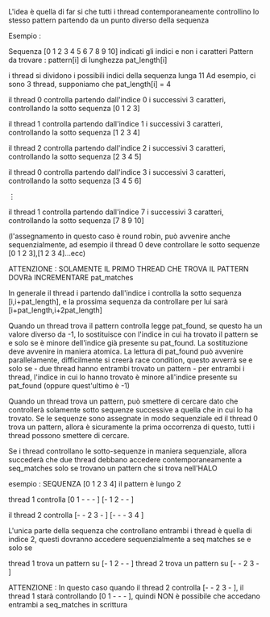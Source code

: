 L'idea è quella di far si che tutti i thread contemporaneamente controllino lo stesso 
pattern partendo da un punto diverso della sequenza 


Esempio : 

Sequenza [0 1 2 3 4 5 6 7 8 9 10]      indicati gli indici e non i caratteri 
Pattern da trovare : pattern[i] di lunghezza pat_length[i]

i thread si dividono i possibili indici della sequenza lunga 11 
Ad esempio, ci sono 3 thread, supponiamo che pat_length[i] = 4

il thread 0 controlla partendo dall'indice 0 i successivi 3 caratteri, 
controllando la sotto sequenza [0 1 2 3]

il thread 1 controlla partendo dall'indice 1 i successivi 3 caratteri, 
controllando la sotto sequenza [1 2 3 4]

il thread 2 controlla partendo dall'indice 2 i successivi 3 caratteri, 
controllando la sotto sequenza [2 3 4 5]

il thread 0 controlla partendo dall'indice 3 i successivi 3 caratteri, 
controllando la sotto sequenza [3 4 5 6]

$\vdots$

il thread 1 controlla partendo dall'indice 7 i successivi 3 caratteri, 
controllando la sotto sequenza [7 8 9 10]

(l'assegnamento in questo caso è round robin, può avvenire anche sequenzialmente, ad esempio il thread
0 deve controllare le sotto sequenze [0 1 2 3],[1 2 3 4]...ecc)

ATTENZIONE : SOLAMENTE IL PRIMO THREAD CHE TROVA IL PATTERN DOVRà INCREMENTARE pat_matches


In generale il thread i partendo dall'indice i controlla la sotto sequenza [i,i+pat_length], e la prossima sequenza 
da controllare per lui sarà [i+pat_length,i+2pat_length]


Quando un thread trova il pattern controlla legge pat_found, se questo ha un valore diverso da -1, lo sostituisce 
con l'indice in cui ha trovato il pattern se e solo se è minore dell'indice già presente su pat_found. La sostituzione 
deve avvenire in maniera atomica. La lettura di pat_found può avvenire parallelamente, difficilmente si creerà race condition,
questo avverrà se e solo se 
    - due thread hanno entrambi trovato un pattern 
    - per entrambi i thread, l'indice in cui lo hanno trovato è minore all'indice presente su pat_found (oppure quest'ultimo è -1)


Quando un thread trova un pattern, può smettere di cercare dato che controllerà solamente sotto sequenze
successive a quella che in cui lo ha trovato. Se le sequenze sono assegnate in modo sequenziale ed il thread 0
trova un pattern, allora è sicuramente la prima occorrenza di questo, tutti i thread possono smettere di cercare.

Se i thread controllano le sotto-sequenze in maniera sequenziale, allora succederà che due thread debbano 
accedere contemporaneamente a seq_matches solo se trovano un pattern che si trova nell'HALO

esempio :
SEQUENZA 
[0 1 2 3 4]         il pattern è lungo 2

thread 1 controlla 
[0 1 - - - ]
[- 1 2 - - ]


il thread 2 controlla 
[- - 2 3 - ]
[- - - 3 4 ]

L'unica parte della sequenza che controllano entrambi i thread è quella di indice 2, questi dovranno 
accedere sequenzialmente a seq matches se e solo se 

thread 1 trova un pattern su [- 1 2 - - ]
thread 2 trova un pattern su [- - 2 3 - ]

ATTENZIONE : In questo caso quando il thread 2 controlla [- - 2 3 - ], il thread 1 starà controllando 
[0 1 - - - ], quindi NON è possibile che accedano entrambi a seq_matches in scrittura 
